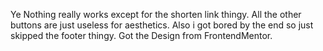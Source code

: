 Ye Nothing really works except for the shorten link thingy. All the other buttons are just useless for aesthetics. Also i got bored by the end so just skipped the footer thingy. Got the Design from FrontendMentor.

